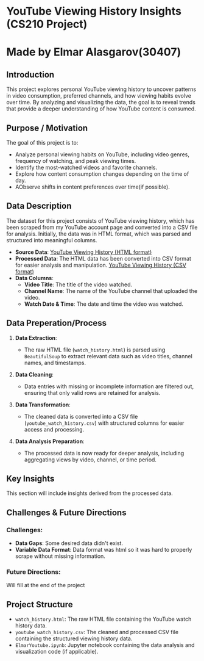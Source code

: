 # YouTube Viewing History Insights (CS210 Project)
# Made by Elmar Alasgarov(30407)

## Introduction

This project explores personal YouTube viewing history to uncover patterns in video consumption, preferred channels, and how viewing habits evolve over time. By analyzing and visualizing the data, the goal is to reveal trends that provide a deeper understanding of how YouTube content is consumed.

## Purpose / Motivation

The goal of this project is to:
- Analyze personal viewing habits on YouTube, including video genres, frequency of watching, and peak viewing times.
- Identify the most-watched videos and favorite channels.
- Explore how content consumption changes depending on the time of day.
- AObserve shifts in content preferences over time(if possible).

## Data Description

The dataset for this project consists of YouTube viewing history, which has been scraped from my YouTube account page and converted into a CSV file for analysis. Initially, the data was in HTML format, which was parsed and structured into meaningful columns.

- **Source Data**: [YouTube Viewing History (HTML format)](https://https://github.com/ea004/Elmar-youtube/watch_history.html)
- **Processed Data**: The HTML data has been converted into CSV format for easier analysis and manipulation. [YouTube Viewing History (CSV format)](https://https://github.com/ea004/Elmar-youtube/youtube_watch_history.csv)
- **Data Columns**:
  - **Video Title**: The title of the video watched.
  - **Channel Name**: The name of the YouTube channel that uploaded the video.
  - **Watch Date & Time**: The date and time the video was watched.

## Data Preperation/Process

1. **Data Extraction**: 
   - The raw HTML file (`watch_history.html`) is parsed using `BeautifulSoup` to extract relevant data such as video titles, channel names, and timestamps.
   
2. **Data Cleaning**:
   - Data entries with missing or incomplete information are filtered out, ensuring that only valid rows are retained for analysis.

3. **Data Transformation**:
   - The cleaned data is converted into a CSV file (`youtube_watch_history.csv`) with structured columns for easier access and processing.

4. **Data Analysis Preparation**:
   - The processed data is now ready for deeper analysis, including aggregating views by video, channel, or time period.

## Key Insights
This section will include insights derived from the processed data.

## Challenges & Future Directions

### Challenges:
- **Data Gaps**: Some desired data didn't exist.
- **Variable Data Format**: Data format was html so it was hard to properly scrape without missing information.

### Future Directions:
Will fill at the end of the project

## Project Structure

- `watch_history.html`: The raw HTML file containing the YouTube watch history data.
- `youtube_watch_history.csv`: The cleaned and processed CSV file containing the structured viewing history data.
- `ElmarYoutube.ipynb`: Jupyter notebook containing the data analysis and visualization code (if applicable).
